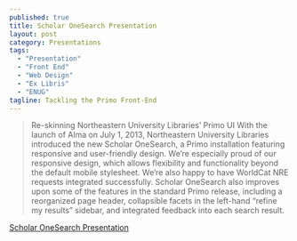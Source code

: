 ```yaml
---
published: true
title: Scholar OneSearch Presentation
layout: post
category: Presentations
tags: 
  - "Presentation"
  - "Front End"
  - "Web Design"
  - "Ex Libris"
  - "ENUG"
tagline: Tackling the Primo Front-End
---
```


>Re-skinning Northeastern University Libraries’ Primo UI With the launch of Alma on July 1, 2013, Northeastern University Libraries introduced the new Scholar OneSearch, a Primo installation featuring responsive and user-friendly design. We’re especially proud of our responsive design, which allows flexibility and functionality beyond the default mobile stylesheet. We’re also happy to have WorldCat NRE requests integrated successfully. Scholar OneSearch also improves upon some of the features in the standard Primo release, including a reorganized page header, collapsible facets in the left-hand “refine my results” sidebar, and integrated feedback into each search result.

[Scholar OneSearch Presentation](/assets/attachments/presentations/scholar-onesearch-presentation/index.html)


